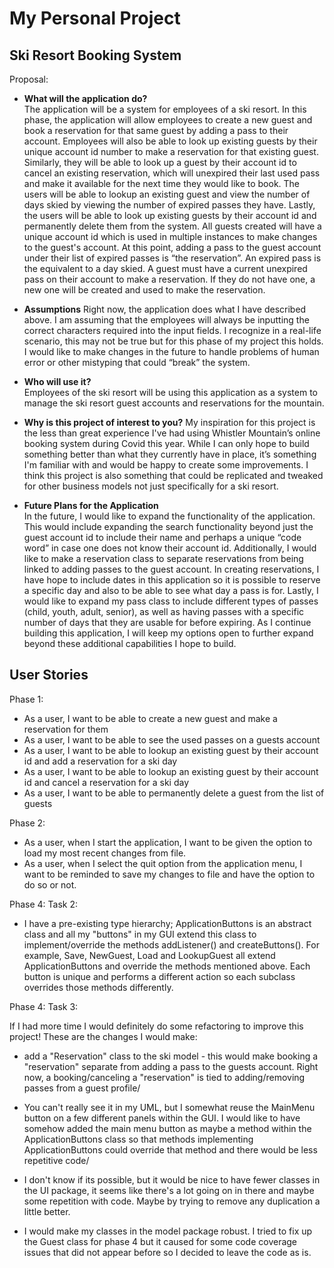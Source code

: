 # My Personal Project

## Ski Resort Booking System

Proposal:

- **What will the application do?**  
  The application will be a system for employees of a ski resort. In this phase, the application will allow employees to
  create a new guest and book a reservation for that same guest by adding a pass to their account. Employees will also
  be able to look up existing guests by their unique account id number to make a reservation for that existing guest.
  Similarly, they will be able to look up a guest by their account id to cancel an existing reservation, which will
  unexpired their last used pass and make it available for the next time they would like to book. The users will be able
  to lookup an existing guest and view the number of days skied by viewing the number of expired passes they have.
  Lastly, the users will be able to look up existing guests by their account id and permanently delete them from the
  system. All guests created will have a unique account id which is used in multiple instances to make changes to the
  guest's account. At this point, adding a pass to the guest account under their list of expired passes is “the
  reservation”. An expired pass is the equivalent to a day skied. A guest must have a current unexpired pass on their
  account to make a reservation. If they do not have one, a new one will be created and used to make the reservation.


- **Assumptions**
  Right now, the application does what I have described above. I am assuming that the employees will always be inputting
  the correct characters required into the input fields. I recognize in a real-life scenario, this may not be true but
  for this phase of my project this holds. I would like to make changes in the future to handle problems of human error
  or other mistyping that could “break” the system.


- **Who will use it?**  
  Employees of the ski resort will be using this application as a system to manage the ski resort guest accounts and
  reservations for the mountain.


- **Why is this project of interest to you?**
  My inspiration for this project is the less than great experience I've had using Whistler Mountain’s online booking
  system during Covid this year. While I can only hope to build something better than what they currently have in place,
  it’s something I'm familiar with and would be happy to create some improvements. I think this project is also
  something that could be replicated and tweaked for other business models not just specifically for a ski resort.


- **Future Plans for the Application**  
  In the future, I would like to expand the functionality of the application. This would include expanding the search
  functionality beyond just the guest account id to include their name and perhaps a unique “code word” in case one does
  not know their account id. Additionally, I would like to make a reservation class to separate reservations from being
  linked to adding passes to the guest account. In creating reservations, I have hope to include dates in this
  application so it is possible to reserve a specific day and also to be able to see what day a pass is for. Lastly, I
  would like to expand my pass class to include different types of passes (child, youth, adult, senior), as well as
  having passes with a specific number of days that they are usable for before expiring. As I continue building this
  application, I will keep my options open to further expand beyond these additional capabilities I hope to build.

## User Stories

Phase 1:

- As a user, I want to be able to create a new guest and make a reservation for them
- As a user, I want to be able to see the used passes on a guests account
- As a user, I want to be able to lookup an existing guest by their account id and add a reservation for a ski day
- As a user, I want to be able to lookup an existing guest by their account id and cancel a reservation for a ski day
- As a user, I want to be able to permanently delete a guest from the list of guests

Phase 2: 
- As a user, when I start the application, I want to be given the option to load my most recent changes from file.
- As a user, when I select the quit option from the application menu, I want to be reminded to save my changes to 
  file and have the option to do so or not.
  
Phase 4: Task 2:

- I have a pre-existing type hierarchy; ApplicationButtons is an abstract class and all my "buttons" in
  my GUI extend this class to implement/override the methods addListener() and createButtons(). For example, Save,
  NewGuest, Load and LookupGuest all extend ApplicationButtons and override the methods mentioned above.  Each button
  is unique and performs a different action so each subclass overrides those methods differently.  

Phase 4: Task 3:

If I had more time I would definitely do some refactoring to improve this project! These are the changes I would make:

- add a "Reservation" class to the ski model - this would make booking a "reservation" separate from adding a pass to 
  the guests account.  Right now, a booking/canceling a "reservation" is tied to adding/removing passes from a guest 
  profile/
  
- You can't really see it in my UML, but I somewhat reuse the MainMenu button on a few different panels within the GUI.
  I would like to have somehow added the main menu button as maybe a method within the ApplicationButtons class so that 
  methods implementing ApplicationButtons could override that method and there would be less repetitive code/
  
- I don't know if its possible, but it would be nice to have fewer classes in the UI package, it seems like there's a
  lot going on in there and maybe some repetition with code.  Maybe by trying to remove any duplication a little better.
  
- I would make my classes in the model package robust. I tried to fix up the Guest class for phase 4 but it caused for
  some code coverage issues that did not appear before so I decided to leave the code as is.



